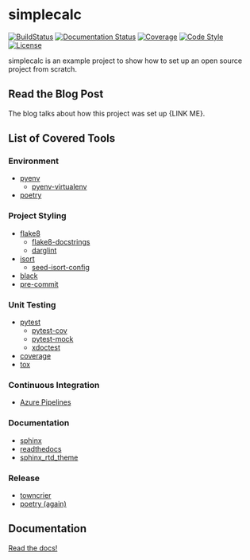 # simplecalc

[![BuildStatus](https://dev.azure.com/adithyabsk/simplecalc/_apis/build/status/adithyabsk.simplecalc?branchName=master)](https://dev.azure.com/adithyabsk/simplecalc/_build/latest?definitionId=1&branchName=master)
[![Documentation Status](https://readthedocs.org/projects/simplecalc/badge/?version=latest)](https://simplecalc.readthedocs.io/en/latest/?badge=latest)
[![Coverage](https://img.shields.io/azure-devops/coverage/adithyabsk/simplecalc/1.svg)](https://dev.azure.com/adithyabsk/simplecalc/_build/latest?definitionId=1&branchName=master)
[![Code Style](https://img.shields.io/badge/code%20style-black-000000.svg)](https://github.com/ambv/black)
[![License](https://img.shields.io/github/license/adithyabsk/simplecalc.svg)](https://github.com/adithyabsk/simplecalc/blob/master/LICENSE)

simplecalc is an example project to show how to set up an
open source project from scratch.

## Read the Blog Post

The blog talks about how this project was set up {LINK ME}.

## List of Covered Tools

### Environment

* [pyenv](https://github.com/pyenv/pyenv)
  * [pyenv-virtualenv](https://github.com/pyenv/pyenv-virtualenv)
* [poetry](https://github.com/sdispater/poetry)

### Project Styling

* [flake8](https://github.com/PyCQA/flake8)
    * [flake8-docstrings](https://github.com/PyCQA/flake8-docstrings)
    * [darglint](https://github.com/terrencepreilly/darglint)
* [isort](https://github.com/timothycrosley/isort)
  * [seed-isort-config](https://github.com/asottile/seed-isort-config)
* [black](https://github.com/psf/black)
* [pre-commit](https://github.com/pre-commit/pre-commit)

### Unit Testing

* [pytest](https://github.com/pytest-dev/pytest)
  * [pytest-cov](https://github.com/pytest-dev/pytest-cov)
  * [pytest-mock](https://github.com/pytest-dev/pytest-mock)
  * [xdoctest](https://github.com/Erotemic/xdoctest)
* [coverage](https://github.com/nedbat/coveragepy)
* [tox](https://github.com/tox-dev/tox)

### Continuous Integration

* [Azure Pipelines](https://aka.ms/tfbuild)

### Documentation

* [sphinx](https://github.com/sphinx-doc/sphinx)
* [readthedocs](https://github.com/readthedocs/readthedocs.org)
* [sphinx_rtd_theme](https://github.com/readthedocs/sphinx_rtd_theme)

### Release

* [towncrier](https://github.com/hawkowl/towncrier)
* [poetry (again)](https://poetry.eustace.io/docs/cli/#publish)

## Documentation

[Read the docs!](https://simplecalc.readthedocs.io/en/latest/index.html)
